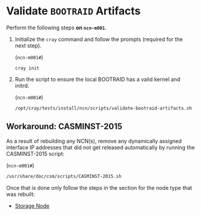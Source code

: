 # Validate `BOOTRAID` Artifacts

Perform the following steps **on `ncn-m001`**.

1. Initialize the `cray` command and follow the prompts (required for the next step).

   (`ncn-m001#`)
   ```screen
   cray init
   ```

1. Run the script to ensure the local BOOTRAID has a valid kernel and initrd.

    (`ncn-m001#`)
    ```screen
    /opt/cray/tests/install/ncn/scripts/validate-bootraid-artifacts.sh
    ```

## Workaround: CASMINST-2015

As a result of rebuilding any NCN(s), remove any dynamically assigned interface IP addresses that did not get released automatically by running the CASMINST-2015 script:

(`ncn-m001#`)
```bash
/usr/share/doc/csm/scripts/CASMINST-2015.sh
```

Once that is done only follow the steps in the section for the node type that was rebuilt:

* [Storage Node](Re-add_Storage_Node_to_Ceph.md)
